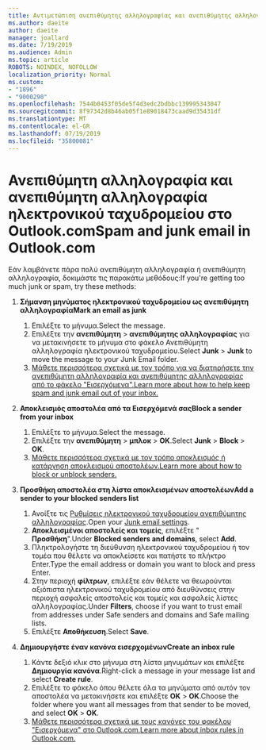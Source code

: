 ```yaml
---
title: Αντιμετώπιση ανεπιθύμητης αλληλογραφίας και ανεπιθύμητης αλληλογραφίας στο Outlook.com
ms.author: daeite
author: daeite
manager: joallard
ms.date: 7/19/2019
ms.audience: Admin
ms.topic: article
ROBOTS: NOINDEX, NOFOLLOW
localization_priority: Normal
ms.custom:
- "1896"
- "9000290"
ms.openlocfilehash: 7544b0453f05de5f4d3edc2bdbbc139995343047
ms.sourcegitcommit: 8f97342d8b46ab05f1e89018473caad9d35431df
ms.translationtype: MT
ms.contentlocale: el-GR
ms.lasthandoff: 07/19/2019
ms.locfileid: "35800081"
---
```

# <a name="spam-and-junk-email-in-outlookcom"></a><span data-ttu-id="cd3d4-102">Ανεπιθύμητη αλληλογραφία και ανεπιθύμητη αλληλογραφία ηλεκτρονικού ταχυδρομείου στο Outlook.com</span><span class="sxs-lookup"><span data-stu-id="cd3d4-102">Spam and junk email in Outlook.com</span></span>

<span data-ttu-id="cd3d4-103">Εάν λαμβάνετε πάρα πολύ ανεπιθύμητη αλληλογραφία ή ανεπιθύμητη αλληλογραφία, δοκιμάστε τις παρακάτω μεθόδους:</span><span class="sxs-lookup"><span data-stu-id="cd3d4-103">If you're getting too much junk or spam, try these methods:</span></span>

1. <span data-ttu-id="cd3d4-104">**Σήμανση μηνύματος ηλεκτρονικού ταχυδρομείου ως ανεπιθύμητη αλληλογραφία**</span><span class="sxs-lookup"><span data-stu-id="cd3d4-104">**Mark an email as junk**</span></span>
    1. <span data-ttu-id="cd3d4-105">Επιλέξτε το μήνυμα.</span><span class="sxs-lookup"><span data-stu-id="cd3d4-105">Select the message.</span></span>
    1. <span data-ttu-id="cd3d4-106">Επιλέξτε την **ανεπιθύμητη** > **ανεπιθύμητης αλληλογραφίας** για να μετακινήσετε το μήνυμα στο φάκελο Ανεπιθύμητη αλληλογραφία ηλεκτρονικού ταχυδρομείου.</span><span class="sxs-lookup"><span data-stu-id="cd3d4-106">Select **Junk** > **Junk** to move the message to your Junk Email folder.</span></span>
    1. [<span data-ttu-id="cd3d4-107">Μάθετε περισσότερα σχετικά με τον τρόπο για να διατηρήσετε την ανεπιθύμητη αλληλογραφία και ανεπιθύμητης αλληλογραφίας από το φάκελο "Εισερχόμενα".</span><span class="sxs-lookup"><span data-stu-id="cd3d4-107">Learn more about how to help keep spam and junk email out of your inbox.</span></span>](https://support.office.com/article/a3ece97b-82f8-4a5e-9ac3-e92fa6427ae4?wt.mc_id=Office_Outlook_com_Alchemy)

1. <span data-ttu-id="cd3d4-108">**Αποκλεισμός αποστολέα από τα Εισερχόμενά σας**</span><span class="sxs-lookup"><span data-stu-id="cd3d4-108">**Block a sender from your inbox**</span></span>
    1. <span data-ttu-id="cd3d4-109">Επιλέξτε το μήνυμα.</span><span class="sxs-lookup"><span data-stu-id="cd3d4-109">Select the message.</span></span>
    1. <span data-ttu-id="cd3d4-110">Επιλέξτε την **ανεπιθύμητη** > **μπλοκ** > **OK**.</span><span class="sxs-lookup"><span data-stu-id="cd3d4-110">Select **Junk** > **Block** > **OK**.</span></span>
    1. [<span data-ttu-id="cd3d4-111">Μάθετε περισσότερα σχετικά με τον τρόπο αποκλεισμός ή κατάργηση αποκλεισμού αποστολέων.</span><span class="sxs-lookup"><span data-stu-id="cd3d4-111">Learn more about how to block or unblock senders.</span></span>](https://support.office.com/article/afba1c94-77bb-4f50-8b85-057cf52f4d5e?wt.mc_id=Office_Outlook_com_Alchemy)

1. <span data-ttu-id="cd3d4-112">**Προσθήκη αποστολέα στη λίστα αποκλεισμένων αποστολέων**</span><span class="sxs-lookup"><span data-stu-id="cd3d4-112">**Add a sender to your blocked senders list**</span></span>
    1. <span data-ttu-id="cd3d4-113">Ανοίξτε τις [Ρυθμίσεις ηλεκτρονικού ταχυδρομείου ανεπιθύμητης αλληλογραφίας](https://outlook.live.com/mail/options/mail/junkEmail/blockedSendersAndDomainsV2).</span><span class="sxs-lookup"><span data-stu-id="cd3d4-113">Open your [Junk email settings](https://outlook.live.com/mail/options/mail/junkEmail/blockedSendersAndDomainsV2).</span></span>
    1. <span data-ttu-id="cd3d4-114">**Αποκλεισμένοι αποστολείς και τομείς**, επιλέξτε " **Προσθήκη**".</span><span class="sxs-lookup"><span data-stu-id="cd3d4-114">Under **Blocked senders and domains**, select **Add**.</span></span>
    1. <span data-ttu-id="cd3d4-115">Πληκτρολογήστε τη διεύθυνση ηλεκτρονικού ταχυδρομείου ή τον τομέα που θέλετε να αποκλείσετε και πατήστε το πλήκτρο Enter.</span><span class="sxs-lookup"><span data-stu-id="cd3d4-115">Type the email address or domain you want to block and press Enter.</span></span>
    1. <span data-ttu-id="cd3d4-116">Στην περιοχή **φίλτρων**, επιλέξτε εάν θέλετε να θεωρούνται αξιόπιστα ηλεκτρονικού ταχυδρομείου από διευθύνσεις στην περιοχή ασφαλείς αποστολείς και τομείς και ασφαλείς λίστες αλληλογραφίας.</span><span class="sxs-lookup"><span data-stu-id="cd3d4-116">Under **Filters**, choose if you want to trust email from addresses under Safe senders and domains and Safe mailing lists.</span></span>
    1. <span data-ttu-id="cd3d4-117">Επιλέξτε **Αποθήκευση**.</span><span class="sxs-lookup"><span data-stu-id="cd3d4-117">Select **Save**.</span></span>

1. <span data-ttu-id="cd3d4-118">**Δημιουργήστε έναν κανόνα εισερχομένων**</span><span class="sxs-lookup"><span data-stu-id="cd3d4-118">**Create an inbox rule**</span></span>
    1. <span data-ttu-id="cd3d4-119">Κάντε δεξιό κλικ στο μήνυμα στη λίστα μηνυμάτων και επιλέξτε **Δημιουργία κανόνα**.</span><span class="sxs-lookup"><span data-stu-id="cd3d4-119">Right-click a message in your message list and select **Create rule**.</span></span>
    1. <span data-ttu-id="cd3d4-120">Επιλέξτε το φάκελο όπου θέλετε όλα τα μηνύματα από αυτόν τον αποστολέα να μετακινήσετε και επιλέξτε **OK** > **OK**.</span><span class="sxs-lookup"><span data-stu-id="cd3d4-120">Choose the folder where you want all messages from that sender to be moved, and select **OK** > **OK**.</span></span>
    1. [<span data-ttu-id="cd3d4-121">Μάθετε περισσότερα σχετικά με τους κανόνες του φακέλου "Εισερχόμενα" στο Outlook.com.</span><span class="sxs-lookup"><span data-stu-id="cd3d4-121">Learn more about inbox rules in Outlook.com.</span></span>](https://support.office.com/article/4b094371-a5d7-49bd-8b1b-4e4896a7cc5d?wt.mc_id=Office_Outlook_com_Alchemy)